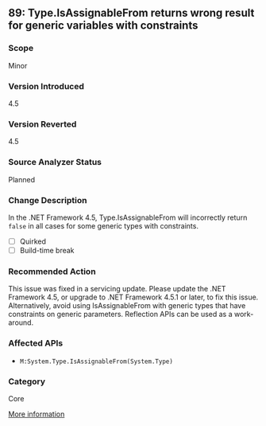 ## 89: Type.IsAssignableFrom returns wrong result for generic variables with constraints

### Scope
Minor

### Version Introduced
4.5

### Version Reverted
4.5

### Source Analyzer Status
Planned

### Change Description
In the .NET Framework 4.5, Type.IsAssignableFrom will incorrectly return `false` in all cases for some generic types with constraints.

- [ ] Quirked
- [ ] Build-time break

### Recommended Action
This issue was fixed in a servicing update. Please update the .NET Framework 4.5, or upgrade to .NET Framework 4.5.1 or later, to fix this issue. Alternatively, avoid using IsAssignableFrom with generic types that have constraints on generic parameters. Reflection APIs can be used as a work-around.

### Affected APIs
* `M:System.Type.IsAssignableFrom(System.Type)`

### Category
Core

[More information](http://connect.microsoft.com/VisualStudio/feedback/details/760270/type-isassignablefrom-for-type-parameters-is-broken)

<!--
  ### Notes
  Can be added to a single-compilation API analyzer
-->
